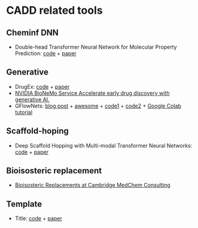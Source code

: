 # CADD related tools

## Cheminf DNN
- Double-head Transformer Neural Network for Molecular Property Prediction: [code](https://github.com/songyuanbing6/dhtnn) + [paper](https://jcheminf.biomedcentral.com/articles/10.1186/s13321-023-00700-4)

## Generative
- DrugEx: [code](https://github.com/CDDLeiden/DrugEx) + [paper](https://jcheminf.biomedcentral.com/articles/10.1186/s13321-023-00694-z)
- [NVIDIA BioNeMo Service Accelerate early drug discovery with generative AI.](https://www.nvidia.com/en-us/gpu-cloud/bionemo/)
- GFlowNets: [blog post](https://m2d2.io/blog/posts/gflownets-and-scientific-discovery/) + [awesome](https://github.com/zdhNarsil/Awesome-GFlowNets) + [code1](https://github.com/recursionpharma/gflownet) + [code2](https://github.com/GFNOrg/gflownet) + [Google Colab tutorial](https://colab.research.google.com/drive/1fUMwgu2OhYpQagpzU5mhe9_Esib3Q2VR#scrollTo=rdxf1CEfkt8n)

## Scaffold-hoping
- Deep Scaffold Hopping with Multi-modal Transformer Neural Networks: [code](https://github.com/prokia/deepHops) + [paper](https://chemrxiv.org/engage/chemrxiv/article-details/60c75035f96a005e48287d8f)

## Bioisosteric  replacement
- [Bioisosteric Replacements at Cambridge MedChem Consulting](https://www.cambridgemedchemconsulting.com/resources/bioisoteres/)

## Template
- Title: [code]() + [paper]()
